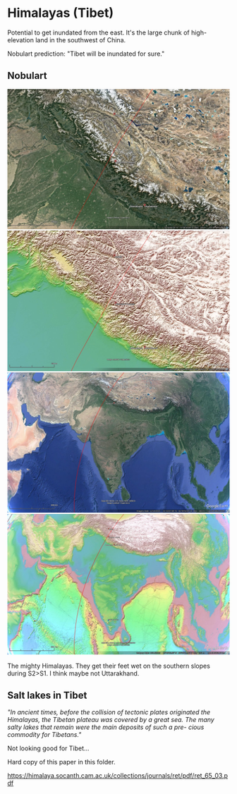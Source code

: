 # Himalayas (Tibet)

Potential to get inundated from the east. It's the large chunk of high-elevation land in the southwest of China.

Nobulart prediction: "Tibet will be inundated for sure."

## Nobulart

![h1](img/himalayas1.jpg "h1")
![h2](img/himalayas2.jpg "h2")
![h3](img/himalayas3.jpg "h3")
![h4](img/himalayas4.jpg "h4")

The mighty Himalayas. They get their feet wet on the southern slopes during S2>S1. I think maybe not Uttarakhand.

## Salt lakes in Tibet

*"In ancient times, before the collision of tectonic plates originated
the Himalayas, the Tibetan plateau was covered by a great sea. The
many salty lakes that remain were the main deposits of such a pre-
cious commodity for Tibetans."*

Not looking good for Tibet...

Hard copy of this paper in this folder.

https://himalaya.socanth.cam.ac.uk/collections/journals/ret/pdf/ret_65_03.pdf
